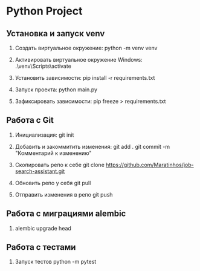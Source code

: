 # Python Project

## Установка и запуск venv

1. Создать виртуальное окружение:
   python -m venv venv

2. Активировать виртуальное окружение Windows:
   .\venv\Scripts\activate

3. Установить зависимости:
   pip install -r requirements.txt

4. Запуск проекта:
   python main.py

5. Зафиксировать зависимости:
   pip freeze > requirements.txt



## Работа с Git

1. Инициализация:
   git init

2. Добавить и закоммитить изменения:
   git add .
   git commit -m "Комментарий к изменению"

3. Скопировать репо к себе
   git clone https://github.com/Maratinhos/job-search-assistant.git

4. Обновить репо у себя
   git pull

5. Отправить изменения в репо
   git push


## Работа с миграциями alembic


1. alembic upgrade head


## Работа с тестами

1. Запуск тестов
   python -m pytest